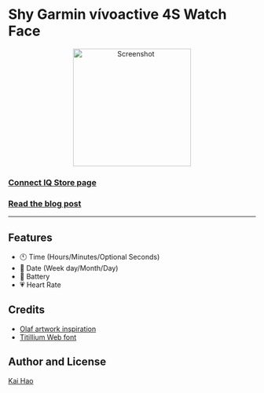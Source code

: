 # Shy Garmin vívoactive 4S Watch Face

<p align="center">
<img width="240" alt="Screenshot" src="https://user-images.githubusercontent.com/7753001/148558534-eb56be4b-0fee-4313-9b80-543da3861ce5.png">
</p>

### [Connect IQ Store page](https://apps.garmin.com/en-US/apps/c4ec2a0c-61ba-497a-843e-64f3a109af82)
### [Read the blog post](https://kaihao.dev/posts/Develop-a-Garmin-watch-face)

---

## Features

- 🕚 Time (Hours/Minutes/Optional Seconds)
- 📅 Date (Week day/Month/Day)
- 🔋 Battery
- 💗 Heart Rate

## Credits

- [Olaf artwork inspiration](https://pin.it/5SA0TiI)
- [Titillium Web font](https://fonts.google.com/specimen/Titillium+Web)

## Author and License
[Kai Hao](LICENSE)
